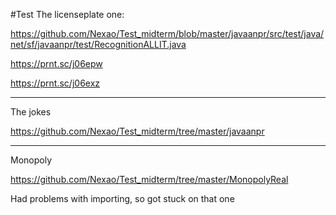 #Test
The licenseplate one: 

https://github.com/Nexao/Test_midterm/blob/master/javaanpr/src/test/java/net/sf/javaanpr/test/RecognitionALLIT.java


https://prnt.sc/j06epw


https://prnt.sc/j06exz


-----------------------------------------------------

The jokes 

https://github.com/Nexao/Test_midterm/tree/master/javaanpr



-----------------------------------------------------

Monopoly

https://github.com/Nexao/Test_midterm/tree/master/MonopolyReal

Had problems with importing, so got stuck on that one
